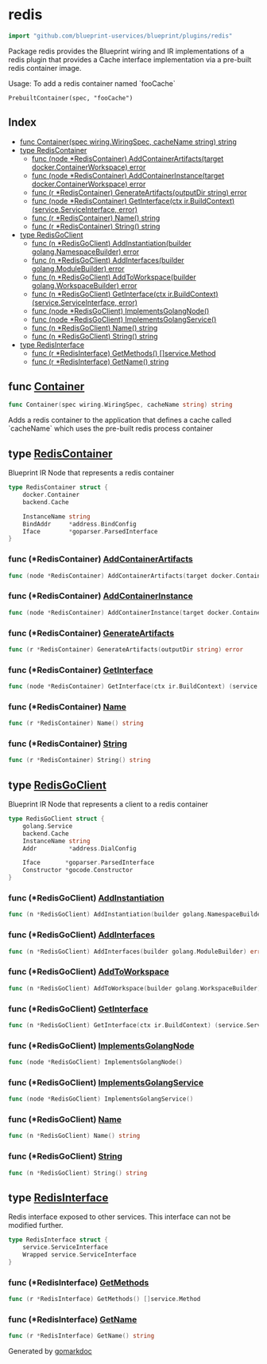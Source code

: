 <!-- Code generated by gomarkdoc. DO NOT EDIT -->

# redis

```go
import "github.com/blueprint-uservices/blueprint/plugins/redis"
```

Package redis provides the Blueprint wiring and IR implementations of a redis plugin that provides a Cache interface implementation via a pre\-built redis container image.

Usage: To add a redis container named \`fooCache\`

```
PrebuiltContainer(spec, "fooCache")
```

## Index

- [func Container\(spec wiring.WiringSpec, cacheName string\) string](<#Container>)
- [type RedisContainer](<#RedisContainer>)
  - [func \(node \*RedisContainer\) AddContainerArtifacts\(target docker.ContainerWorkspace\) error](<#RedisContainer.AddContainerArtifacts>)
  - [func \(node \*RedisContainer\) AddContainerInstance\(target docker.ContainerWorkspace\) error](<#RedisContainer.AddContainerInstance>)
  - [func \(r \*RedisContainer\) GenerateArtifacts\(outputDir string\) error](<#RedisContainer.GenerateArtifacts>)
  - [func \(node \*RedisContainer\) GetInterface\(ctx ir.BuildContext\) \(service.ServiceInterface, error\)](<#RedisContainer.GetInterface>)
  - [func \(r \*RedisContainer\) Name\(\) string](<#RedisContainer.Name>)
  - [func \(r \*RedisContainer\) String\(\) string](<#RedisContainer.String>)
- [type RedisGoClient](<#RedisGoClient>)
  - [func \(n \*RedisGoClient\) AddInstantiation\(builder golang.NamespaceBuilder\) error](<#RedisGoClient.AddInstantiation>)
  - [func \(n \*RedisGoClient\) AddInterfaces\(builder golang.ModuleBuilder\) error](<#RedisGoClient.AddInterfaces>)
  - [func \(n \*RedisGoClient\) AddToWorkspace\(builder golang.WorkspaceBuilder\) error](<#RedisGoClient.AddToWorkspace>)
  - [func \(n \*RedisGoClient\) GetInterface\(ctx ir.BuildContext\) \(service.ServiceInterface, error\)](<#RedisGoClient.GetInterface>)
  - [func \(node \*RedisGoClient\) ImplementsGolangNode\(\)](<#RedisGoClient.ImplementsGolangNode>)
  - [func \(node \*RedisGoClient\) ImplementsGolangService\(\)](<#RedisGoClient.ImplementsGolangService>)
  - [func \(n \*RedisGoClient\) Name\(\) string](<#RedisGoClient.Name>)
  - [func \(n \*RedisGoClient\) String\(\) string](<#RedisGoClient.String>)
- [type RedisInterface](<#RedisInterface>)
  - [func \(r \*RedisInterface\) GetMethods\(\) \[\]service.Method](<#RedisInterface.GetMethods>)
  - [func \(r \*RedisInterface\) GetName\(\) string](<#RedisInterface.GetName>)


<a name="Container"></a>
## func [Container](<https://gitlab.mpi-sws.org/cld/blueprint2/blueprint/blob/main/plugins/redis/wiring.go#L19>)

```go
func Container(spec wiring.WiringSpec, cacheName string) string
```

Adds a redis container to the application that defines a cache called \`cacheName\` which uses the pre\-built redis process container

<a name="RedisContainer"></a>
## type [RedisContainer](<https://gitlab.mpi-sws.org/cld/blueprint2/blueprint/blob/main/plugins/redis/ir_redis_container.go#L14-L21>)

Blueprint IR Node that represents a redis container

```go
type RedisContainer struct {
    docker.Container
    backend.Cache

    InstanceName string
    BindAddr     *address.BindConfig
    Iface        *goparser.ParsedInterface
}
```

<a name="RedisContainer.AddContainerArtifacts"></a>
### func \(\*RedisContainer\) [AddContainerArtifacts](<https://gitlab.mpi-sws.org/cld/blueprint2/blueprint/blob/main/plugins/redis/ir_redis_container.go#L81>)

```go
func (node *RedisContainer) AddContainerArtifacts(target docker.ContainerWorkspace) error
```



<a name="RedisContainer.AddContainerInstance"></a>
### func \(\*RedisContainer\) [AddContainerInstance](<https://gitlab.mpi-sws.org/cld/blueprint2/blueprint/blob/main/plugins/redis/ir_redis_container.go#L85>)

```go
func (node *RedisContainer) AddContainerInstance(target docker.ContainerWorkspace) error
```



<a name="RedisContainer.GenerateArtifacts"></a>
### func \(\*RedisContainer\) [GenerateArtifacts](<https://gitlab.mpi-sws.org/cld/blueprint2/blueprint/blob/main/plugins/redis/ir_redis_container.go#L77>)

```go
func (r *RedisContainer) GenerateArtifacts(outputDir string) error
```



<a name="RedisContainer.GetInterface"></a>
### func \(\*RedisContainer\) [GetInterface](<https://gitlab.mpi-sws.org/cld/blueprint2/blueprint/blob/main/plugins/redis/ir_redis_container.go#L72>)

```go
func (node *RedisContainer) GetInterface(ctx ir.BuildContext) (service.ServiceInterface, error)
```



<a name="RedisContainer.Name"></a>
### func \(\*RedisContainer\) [Name](<https://gitlab.mpi-sws.org/cld/blueprint2/blueprint/blob/main/plugins/redis/ir_redis_container.go#L68>)

```go
func (r *RedisContainer) Name() string
```



<a name="RedisContainer.String"></a>
### func \(\*RedisContainer\) [String](<https://gitlab.mpi-sws.org/cld/blueprint2/blueprint/blob/main/plugins/redis/ir_redis_container.go#L64>)

```go
func (r *RedisContainer) String() string
```



<a name="RedisGoClient"></a>
## type [RedisGoClient](<https://gitlab.mpi-sws.org/cld/blueprint2/blueprint/blob/main/plugins/redis/ir_client.go#L18-L26>)

Blueprint IR Node that represents a client to a redis container

```go
type RedisGoClient struct {
    golang.Service
    backend.Cache
    InstanceName string
    Addr         *address.DialConfig

    Iface       *goparser.ParsedInterface
    Constructor *gocode.Constructor
}
```

<a name="RedisGoClient.AddInstantiation"></a>
### func \(\*RedisGoClient\) [AddInstantiation](<https://gitlab.mpi-sws.org/cld/blueprint2/blueprint/blob/main/plugins/redis/ir_client.go#L79>)

```go
func (n *RedisGoClient) AddInstantiation(builder golang.NamespaceBuilder) error
```



<a name="RedisGoClient.AddInterfaces"></a>
### func \(\*RedisGoClient\) [AddInterfaces](<https://gitlab.mpi-sws.org/cld/blueprint2/blueprint/blob/main/plugins/redis/ir_client.go#L75>)

```go
func (n *RedisGoClient) AddInterfaces(builder golang.ModuleBuilder) error
```



<a name="RedisGoClient.AddToWorkspace"></a>
### func \(\*RedisGoClient\) [AddToWorkspace](<https://gitlab.mpi-sws.org/cld/blueprint2/blueprint/blob/main/plugins/redis/ir_client.go#L71>)

```go
func (n *RedisGoClient) AddToWorkspace(builder golang.WorkspaceBuilder) error
```



<a name="RedisGoClient.GetInterface"></a>
### func \(\*RedisGoClient\) [GetInterface](<https://gitlab.mpi-sws.org/cld/blueprint2/blueprint/blob/main/plugins/redis/ir_client.go#L67>)

```go
func (n *RedisGoClient) GetInterface(ctx ir.BuildContext) (service.ServiceInterface, error)
```



<a name="RedisGoClient.ImplementsGolangNode"></a>
### func \(\*RedisGoClient\) [ImplementsGolangNode](<https://gitlab.mpi-sws.org/cld/blueprint2/blueprint/blob/main/plugins/redis/ir_client.go#L89>)

```go
func (node *RedisGoClient) ImplementsGolangNode()
```



<a name="RedisGoClient.ImplementsGolangService"></a>
### func \(\*RedisGoClient\) [ImplementsGolangService](<https://gitlab.mpi-sws.org/cld/blueprint2/blueprint/blob/main/plugins/redis/ir_client.go#L90>)

```go
func (node *RedisGoClient) ImplementsGolangService()
```



<a name="RedisGoClient.Name"></a>
### func \(\*RedisGoClient\) [Name](<https://gitlab.mpi-sws.org/cld/blueprint2/blueprint/blob/main/plugins/redis/ir_client.go#L43>)

```go
func (n *RedisGoClient) Name() string
```



<a name="RedisGoClient.String"></a>
### func \(\*RedisGoClient\) [String](<https://gitlab.mpi-sws.org/cld/blueprint2/blueprint/blob/main/plugins/redis/ir_client.go#L39>)

```go
func (n *RedisGoClient) String() string
```



<a name="RedisInterface"></a>
## type [RedisInterface](<https://gitlab.mpi-sws.org/cld/blueprint2/blueprint/blob/main/plugins/redis/ir_redis_container.go#L25-L28>)

Redis interface exposed to other services. This interface can not be modified further.

```go
type RedisInterface struct {
    service.ServiceInterface
    Wrapped service.ServiceInterface
}
```

<a name="RedisInterface.GetMethods"></a>
### func \(\*RedisInterface\) [GetMethods](<https://gitlab.mpi-sws.org/cld/blueprint2/blueprint/blob/main/plugins/redis/ir_redis_container.go#L34>)

```go
func (r *RedisInterface) GetMethods() []service.Method
```



<a name="RedisInterface.GetName"></a>
### func \(\*RedisInterface\) [GetName](<https://gitlab.mpi-sws.org/cld/blueprint2/blueprint/blob/main/plugins/redis/ir_redis_container.go#L30>)

```go
func (r *RedisInterface) GetName() string
```



Generated by [gomarkdoc](<https://github.com/princjef/gomarkdoc>)
